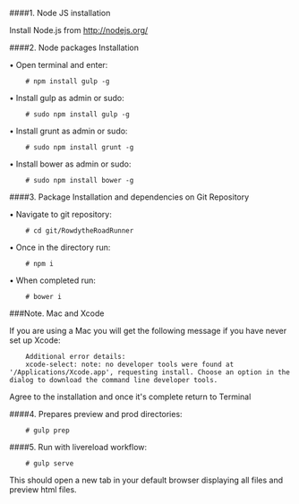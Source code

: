 ####1. Node JS installation

Install Node.js from http://nodejs.org/

####2. Node packages Installation

• Open terminal and enter:

		# npm install gulp -g


• Install gulp as admin or sudo:

		# sudo npm install gulp -g

• Install grunt as admin or sudo:

		# sudo npm install grunt -g

• Install bower as admin or sudo:

		# sudo npm install bower -g

####3. Package Installation and dependencies on Git Repository

• Navigate to git repository:

		# cd git/RowdytheRoadRunner

• Once in the directory run:

		# npm i

• When completed run:

		# bower i

###Note. Mac and Xcode

If you are using a Mac you will get the following message if you have never set up Xcode:

        Additional error details:
        xcode-select: note: no developer tools were found at '/Applications/Xcode.app', requesting install. Choose an option in the dialog to download the command line developer tools.

Agree to the installation and once it's complete return to Terminal


####4. Prepares preview and prod directories:

        # gulp prep

####5. Run with livereload workflow:

        # gulp serve

This should open a new tab in your default browser displaying all files and preview html files.
